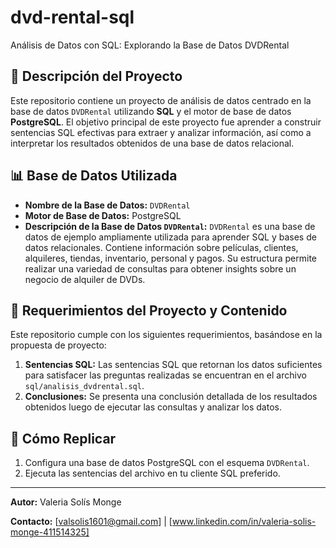 # dvd-rental-sql
Análisis de Datos con SQL: Explorando la Base de Datos DVDRental

## 📝 Descripción del Proyecto
Este repositorio contiene un proyecto de análisis de datos centrado en la base de datos `DVDRental` utilizando **SQL** y el motor de base de datos **PostgreSQL**. El objetivo principal de este proyecto fue aprender a construir sentencias SQL efectivas para extraer y analizar información, así como a interpretar los resultados obtenidos de una base de datos relacional.

## 📊 Base de Datos Utilizada
* **Nombre de la Base de Datos:** `DVDRental`
* **Motor de Base de Datos:** PostgreSQL
* **Descripción de la Base de Datos `DVDRental`:**
    `DVDRental` es una base de datos de ejemplo ampliamente utilizada para aprender SQL y bases de datos relacionales. Contiene información sobre películas, clientes, alquileres, tiendas, inventario, personal y pagos. Su estructura permite realizar una variedad de consultas para obtener insights sobre un negocio de alquiler de DVDs.

## 🚀 Requerimientos del Proyecto y Contenido

Este repositorio cumple con los siguientes requerimientos, basándose en la propuesta de proyecto:

1.  **Sentencias SQL:** Las sentencias SQL que retornan los datos suficientes para satisfacer las preguntas realizadas se encuentran en el archivo `sql/analisis_dvdrental.sql`.
2.  **Conclusiones:** Se presenta una conclusión detallada de los resultados obtenidos luego de ejecutar las consultas y analizar los datos.

## 🚀 Cómo Replicar
1.  Configura una base de datos PostgreSQL con el esquema `DVDRental`.
2.  Ejecuta las sentencias del archivo en tu cliente SQL preferido.

---
**Autor:** Valeria Solís Monge

**Contacto:** [valsolis1601@gmail.com] | [www.linkedin.com/in/valeria-solis-monge-411514325]
